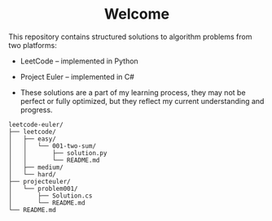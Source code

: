 <h1 align="center">Welcome</h1>

This repository contains structured solutions to algorithm problems from two platforms:

- LeetCode – implemented in Python
- Project Euler – implemented in C#

- These solutions are a part of my learning process, they may not be perfect or fully optimized, but they reflect my current understanding and progress.  

```
leetcode-euler/
├── leetcode/
│   ├── easy/
│   │   └── 001-two-sum/
│   │       ├── solution.py
│   │       └── README.md
│   ├── medium/
│   └── hard/
├── projecteuler/
│   └── problem001/
│       ├── Solution.cs
│       └── README.md
└── README.md
```
